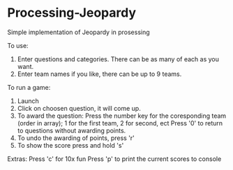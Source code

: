 # Processing-Jeopardy
Simple implementation of Jeopardy in prosessing

To use:
1) Enter questions and categories.
   There can be as many of each as you want.
2) Enter team names if you like, there can be up to 9 teams.

To run a game:
1) Launch
2) Click on choosen question, it will come up.
3) To award the question:
    Press the number key for the coresponding team (order in array); 1 for the first team, 2 for second, ect
    Press '0' to return to questions without awarding points.
4) To undo the awarding of points, press 'r'
5) To show the score press and hold 's'

Extras:
Press 'c' for 10x fun
Press 'p' to print the current scores to console
